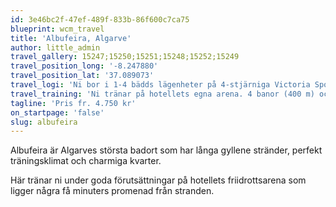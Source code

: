 ```yaml
---
id: 3e46bc2f-47ef-489f-833b-86f600c7ca75
blueprint: wcm_travel
title: 'Albufeira, Algarve'
author: little_admin
travel_gallery: 15247;15250;15251;15248;15252;15249
travel_position_long: '-8.247880'
travel_position_lat: '37.089073'
travel_logi: 'Ni bor i 1-4 bädds lägenheter på 4-stjärniga Victoria Sport & Beach Hotel med dusch/wc och gratis Wi-Fi. Fullt utrustat kök, sovrum (1 alt 2) och allrum. På området finns pool och gym som ingår. Måltider serveras som buffé på hotellet.'
travel_training: 'Ni tränar på hotellets egna arena. 4 banor (400 m) och 6 banor (100 m). Terränglöpning intill hotellet.'
tagline: 'Pris fr. 4.750 kr'
on_startpage: 'false'
slug: albufeira
---
```

<p>Albufeira är Algarves största badort som har långa gyllene stränder, perfekt träningsklimat och charmiga kvarter.</p>
<p>Här tränar ni under goda förutsättningar på hotellets friidrottsarena som ligger några få minuters promenad från stranden.</p>
